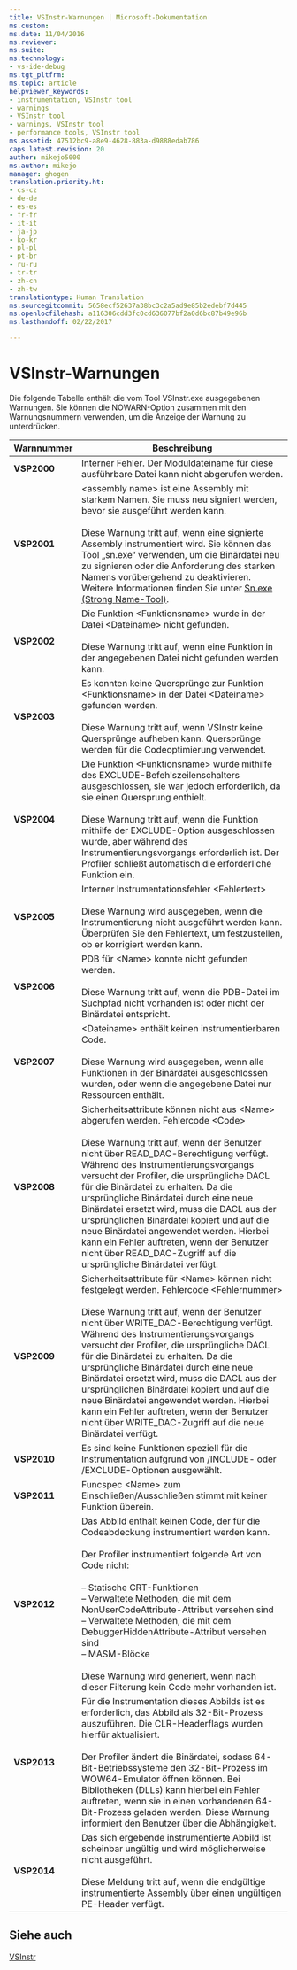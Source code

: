 ```yaml
---
title: VSInstr-Warnungen | Microsoft-Dokumentation
ms.custom: 
ms.date: 11/04/2016
ms.reviewer: 
ms.suite: 
ms.technology:
- vs-ide-debug
ms.tgt_pltfrm: 
ms.topic: article
helpviewer_keywords:
- instrumentation, VSInstr tool
- warnings
- VSInstr tool
- warnings, VSInstr tool
- performance tools, VSInstr tool
ms.assetid: 47512bc9-a8e9-4628-883a-d9888edab786
caps.latest.revision: 20
author: mikejo5000
ms.author: mikejo
manager: ghogen
translation.priority.ht:
- cs-cz
- de-de
- es-es
- fr-fr
- it-it
- ja-jp
- ko-kr
- pl-pl
- pt-br
- ru-ru
- tr-tr
- zh-cn
- zh-tw
translationtype: Human Translation
ms.sourcegitcommit: 5658ecf52637a38bc3c2a5ad9e85b2edebf7d445
ms.openlocfilehash: a116306cdd3fc0cd636077bf2a0d6bc87b49e96b
ms.lasthandoff: 02/22/2017

---
```

# <a name="vsinstr-warnings"></a>VSInstr-Warnungen
Die folgende Tabelle enthält die vom Tool VSInstr.exe ausgegebenen Warnungen. Sie können die NOWARN-Option zusammen mit den Warnungsnummern verwenden, um die Anzeige der Warnung zu unterdrücken.  
  
|Warnnummer|Beschreibung|  
|--------------------|-----------------|  
|**VSP2000**|Interner Fehler. Der Moduldateiname für diese ausführbare Datei kann nicht abgerufen werden.|  
|**VSP2001**|\<assembly name> ist eine Assembly mit starkem Namen. Sie muss neu signiert werden, bevor sie ausgeführt werden kann.<br /><br /> Diese Warnung tritt auf, wenn eine signierte Assembly instrumentiert wird. Sie können das Tool „sn.exe“ verwenden, um die Binärdatei neu zu signieren oder die Anforderung des starken Namens vorübergehend zu deaktivieren. Weitere Informationen finden Sie unter [Sn.exe (Strong Name-Tool)](http://msdn.microsoft.com/Library/c1d2b532-1b8e-4c7a-8ac5-53b801135ec6).|  
|**VSP2002**|Die Funktion \<Funktionsname> wurde in der Datei \<Dateiname> nicht gefunden.<br /><br /> Diese Warnung tritt auf, wenn eine Funktion in der angegebenen Datei nicht gefunden werden kann.|  
|**VSP2003**|Es konnten keine Quersprünge zur Funktion \<Funktionsname> in der Datei \<Dateiname> gefunden werden.<br /><br /> Diese Warnung tritt auf, wenn VSInstr keine Quersprünge aufheben kann. Quersprünge werden für die Codeoptimierung verwendet.|  
|**VSP2004**|Die Funktion \<Funktionsname> wurde mithilfe des EXCLUDE-Befehlszeilenschalters ausgeschlossen, sie war jedoch erforderlich, da sie einen Quersprung enthielt.<br /><br /> Diese Warnung tritt auf, wenn die Funktion mithilfe der EXCLUDE-Option ausgeschlossen wurde, aber während des Instrumentierungsvorgangs erforderlich ist. Der Profiler schließt automatisch die erforderliche Funktion ein.|  
|**VSP2005**|Interner Instrumentationsfehler \<Fehlertext><br /><br /> Diese Warnung wird ausgegeben, wenn die Instrumentierung nicht ausgeführt werden kann. Überprüfen Sie den Fehlertext, um festzustellen, ob er korrigiert werden kann.|  
|**VSP2006**|PDB für \<Name> konnte nicht gefunden werden.<br /><br /> Diese Warnung tritt auf, wenn die PDB-Datei im Suchpfad nicht vorhanden ist oder nicht der Binärdatei entspricht.|  
|**VSP2007**|\<Dateiname> enthält keinen instrumentierbaren Code.<br /><br /> Diese Warnung wird ausgegeben, wenn alle Funktionen in der Binärdatei ausgeschlossen wurden, oder wenn die angegebene Datei nur Ressourcen enthält.|  
|**VSP2008**|Sicherheitsattribute können nicht aus \<Name> abgerufen werden. Fehlercode \<Code><br /><br /> Diese Warnung tritt auf, wenn der Benutzer nicht über READ_DAC-Berechtigung verfügt. Während des Instrumentierungsvorgangs versucht der Profiler, die ursprüngliche DACL für die Binärdatei zu erhalten. Da die ursprüngliche Binärdatei durch eine neue Binärdatei ersetzt wird, muss die DACL aus der ursprünglichen Binärdatei kopiert und auf die neue Binärdatei angewendet werden. Hierbei kann ein Fehler auftreten, wenn der Benutzer nicht über READ_DAC-Zugriff auf die ursprüngliche Binärdatei verfügt.|  
|**VSP2009**|Sicherheitsattribute für \<Name> können nicht festgelegt werden. Fehlercode \<Fehlernummer><br /><br /> Diese Warnung tritt auf, wenn der Benutzer nicht über WRITE_DAC-Berechtigung verfügt. Während des Instrumentierungsvorgangs versucht der Profiler, die ursprüngliche DACL für die Binärdatei zu erhalten. Da die ursprüngliche Binärdatei durch eine neue Binärdatei ersetzt wird, muss die DACL aus der ursprünglichen Binärdatei kopiert und auf die neue Binärdatei angewendet werden. Hierbei kann ein Fehler auftreten, wenn der Benutzer nicht über WRITE_DAC-Zugriff auf die neue Binärdatei verfügt.|  
|**VSP2010**|Es sind keine Funktionen speziell für die Instrumentation aufgrund von /INCLUDE- oder /EXCLUDE-Optionen ausgewählt.|  
|**VSP2011**|Funcspec \<Name> zum Einschließen/Ausschließen stimmt mit keiner Funktion überein.|  
|**VSP2012**|Das Abbild enthält keinen Code, der für die Codeabdeckung instrumentiert werden kann.<br /><br /> Der Profiler instrumentiert folgende Art von Code nicht:<br /><br /> – Statische CRT-Funktionen<br />– Verwaltete Methoden, die mit dem NonUserCodeAttribute-Attribut versehen sind<br />– Verwaltete Methoden, die mit dem DebuggerHiddenAttribute-Attribut versehen sind<br />– MASM-Blöcke<br /><br /> Diese Warnung wird generiert, wenn nach dieser Filterung kein Code mehr vorhanden ist.|  
|**VSP2013**|Für die Instrumentation dieses Abbilds ist es erforderlich, das Abbild als 32-Bit-Prozess auszuführen. Die CLR-Headerflags wurden hierfür aktualisiert.<br /><br /> Der Profiler ändert die Binärdatei, sodass 64-Bit-Betriebssysteme den 32-Bit-Prozess im WOW64-Emulator öffnen können. Bei Bibliotheken (DLLs) kann hierbei ein Fehler auftreten, wenn sie in einen vorhandenen 64-Bit-Prozess geladen werden. Diese Warnung informiert den Benutzer über die Abhängigkeit.|  
|**VSP2014**|Das sich ergebende instrumentierte Abbild ist scheinbar ungültig und wird möglicherweise nicht ausgeführt.<br /><br /> Diese Meldung tritt auf, wenn die endgültige instrumentierte Assembly über einen ungültigen PE-Header verfügt.|  
  
## <a name="see-also"></a>Siehe auch  
 [VSInstr](../profiling/vsinstr.md)
